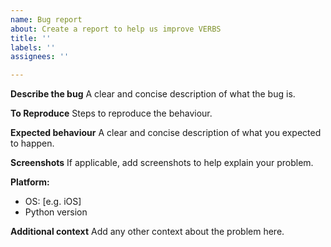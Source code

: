 ```yaml
---
name: Bug report
about: Create a report to help us improve VERBS
title: ''
labels: ''
assignees: ''

---
```


**Describe the bug**
A clear and concise description of what the bug is.

**To Reproduce**
Steps to reproduce the behaviour.

**Expected behaviour**
A clear and concise description of what you expected to happen.

**Screenshots**
If applicable, add screenshots to help explain your problem.

**Platform:**
 - OS: [e.g. iOS]
 - Python version

**Additional context**
Add any other context about the problem here.
